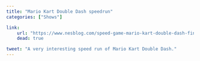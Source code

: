 ```yaml
---
title: "Mario Kart Double Dash speedrun"
categories: ["Shows"]

link:
    url: "https://www.nesblog.com/speed-game-mario-kart-double-dash-fini-en-2907/"
    dead: true

tweet: "A very interesting speed run of Mario Kart Double Dash."
---
```

